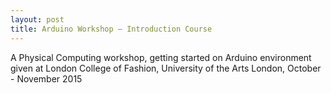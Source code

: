 ```yaml
---
layout: post
title: Arduino Workshop – Introduction Course
---
```


A Physical Computing workshop, getting started on Arduino environment given at London College of Fashion, University of the Arts London, October - November 2015
